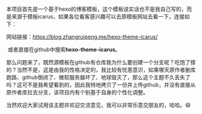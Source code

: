 ​		

​		本项目首先是一个基于hexo的博客模板，这个模板说实话也不是我自己写的，而是来源于模板icarus，如果各位看客感兴趣可以去原模板网站去看一下，连接如下：

网站链接：https://blog.zhangruipeng.me/hexo-theme-icarus/   

​		或者直接在github中搜索**hexo-theme-icarus**。

​		那么问题来了，既然源模板在github有仓库我为什么要创建一个分支呢？吃饱了撑的？当然不是，这是由我的性格决定的，我比较有忧患意识，如果哪天原作者删库跑路、github倒闭了、微软服务器坏了、地球毁灭了，那么这个主题不久丢失了吗？这可不是我希望看到的，因此我特地拷贝了一份并上传github，并没有直接从原作者库拉去分支，该项目内有个别基于自身的个性化调整。

​		当然欢迎大家试用该主题并欢迎交流意见，我可以非常乐意交朋友的，哈哈。:smile:

